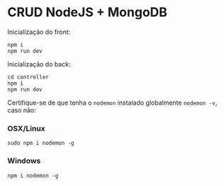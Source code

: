 # CRUD NodeJS + MongoDB<br>
Inicialização do front:
```
npm i
npm run dev
```
Inicialização do back:
```
cd controller
npm i
npm run dev
```
Certifique-se de que tenha o `nodemon` instalado globalmente `nodemon -v`, caso não:<br>
### OSX/Linux
```
sudo npm i nodemon -g
```
### Windows
```
npm i nodemon -g
```